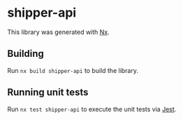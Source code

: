 # shipper-api

This library was generated with [Nx](https://nx.dev).

## Building

Run `nx build shipper-api` to build the library.

## Running unit tests

Run `nx test shipper-api` to execute the unit tests via [Jest](https://jestjs.io).
